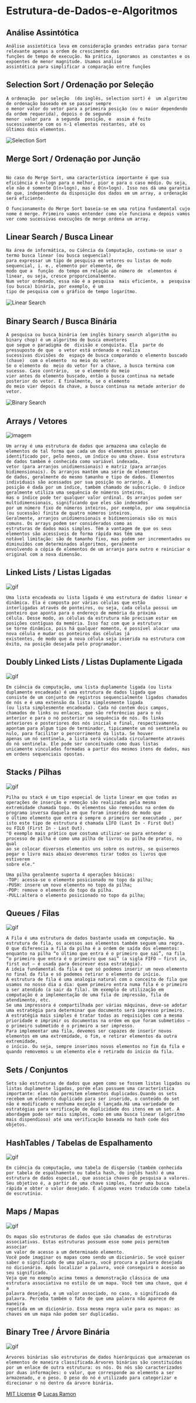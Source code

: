 # Estrutura-de-Dados-e-Algoritmos


## Análise Assintótica
```
Análise assintótica leva em consideração grandes entradas para tornar relevante apenas a ordem de crescimento das 
funções de tempo de execução. Na prática, ignoramos as constantes e os expoentes de menor magnitude. Usamos análise
assintótica para simplificar a comparação entre funções
```
## Selection Sort / Ordenação por Seleção
```
A ordenação  por seleção  (do inglês, selection sort) é  um algoritmo de ordenação baseado em se passar sempre
o menor valor do vetor para a primeira posição (ou o maior dependendo da ordem requerida), depois o de segundo
menor  valor para  a segunda  posição, e  assim é feito  sucessivamente com os n-1 elementos restantes, até os
últimos dois elementos.
```
![Selection Sort](https://github.com/lramon2001/Algoritmos/blob/main/Selection-Sort-Animation.gif)
## Merge Sort / Ordenação por Junção
``` Merge Sort é um algoritmo eficiente de ordenação por divisão e conquista. Se nossa missão é ordenar um array comparando seus elementos, do ponto de vista assintótico, n∗logn é o nosso limite inferior. Ou seja, nenhum algoritmo de ordenação por comparação é mais veloz do que n∗logn. Formalmente, todos são Ω(n∗logn).

No caso do Merge Sort, uma característica importante é que sua eficiência é n∗logn para o melhor, pior e para o caso médio. Ou seja, ele não é somente Ω(n∗logn), mas é Θ(n∗logn). Isso nos dá uma garantia de que, independente da disposição dos dados em um array, a ordenação será eficiente.

O funcionamento do Merge Sort baseia-se em uma rotina fundamental cujo nome é merge. Primeiro vamos entender como ele funciona e depois vamos ver como sucessivas execuções de merge ordena um array.
```

## Linear Search / Busca Linear
```
Na área de informática, ou Ciência da Computação, costuma-se usar o termo busca linear (ou busca sequencial)
para expressar um tipo de pesquisa em vetores ou listas de modo sequencial, i. e., elemento por elemento, de
modo que a  função  do tempo em relação ao número de  elementos é linear, ou seja, cresce proporcionalmente. 
Num vetor ordenado, essa não é a pesquisa  mais eficiente, a  pesquisa (ou busca) binária, por exemplo, é um
tipo de pesquisa com o gráfico de tempo logarítmo.
```
![Linear Search](https://github.com/lramon2001/Algoritmos/blob/main/linear_search.gif)
## Binary Search / Busca Binária
```
A pesquisa ou busca binária (em inglês binary search algorithm ou binary chop) é um algoritmo de busca emvetores
que segue o paradigma de  divisão e conquista. Ela  parte do pressuposto de que  o vetor está ordenado e realiza 
sucessivas divisões do  espaço de busca comparando o elemento buscado (chave)  com o elemento  no meio do vetor. 
Se o elemento do  meio do vetor for a chave, a busca termina com sucesso. Caso contrário,  se o elemento do meio 
vier antes do elemento buscado, então a busca continua na metade posterior do vetor. E finalmente, se o elemento
do meio vier depois da chave, a busca continua na metade anterior do vetor.

```
![Binary Search](https://github.com/lramon2001/Algoritmos/blob/main/binary-search.gif)

## Arrays / Vetores
![imagem](https://github.com/lramon2001/EstruturaDeDados1/blob/main/arrayok.png)
```
Um array é uma estrutura de dados que armazena uma coleção de elementos de tal forma que cada um dos elementos possa ser 
identificado por, pelo menos, um índice ou uma chave. Essa estrutura de dados também é conhecida como variável indexada,
vetor (para arranjos unidimensionais) e matriz (para arranjos bidimensionais). Os arranjos mantêm uma série de elementos 
de dados, geralmente do mesmo tamanho e tipo de dados. Elementos individuais são acessados por sua posição no arranjo. A 
posição é dada por um índice, também chamado de subscrição. O índice geralmente utiliza uma sequência de números inteiros,
mas o índice pode ter qualquer valor ordinal. Os arranjos podem ser multidimensionais, significando que eles são indexados
por um número fixo de números inteiros, por exemplo, por uma sequência (ou sucessão) finita de quatro números inteiros.
Geralmente, arranjos unidimensionais e bidimensionais são os mais comuns. Os arrays podem ser considerados como as 
estruturas de dados mais simples. Têm a vantagem de que os seus elementos são acessíveis de forma rápida mas têm uma 
notável limitação: são de tamanho fixo, mas podem ser incrementados ou diminuídos com determinados algoritmos, geralmente
envolvendo a cópia de elementos de um arranjo para outro e reiniciar o original com a nova dimensão. 
```
## Linked Lists / Listas Ligadas
![gif](https://github.com/lramon2001/EstruturaDeDados1/blob/main/listasLigadas.gif)
```
Uma lista encadeada ou lista ligada é uma estrutura de dados linear e dinâmica. Ela é composta por várias células que estão
interligadas através de ponteiros, ou seja, cada célula possui um ponteiro que aponta para o endereço de memória da próxima 
célula. Desse modo, as células da estrutura não precisam estar em posições contíguas da memória. Isso faz com que a estrutura
se torne dinâmica, pois há qualquer momento, é possível alocar uma nova célula e mudar os ponteiros das células já 
existentes, de modo que a nova célula seja inserida na estrutura com êxito, na posição desejada pelo programador.
```
## Doubly Linked Lists / Listas Duplamente Ligada
![gif](https://github.com/lramon2001/EstruturaDeDados1/blob/main/listaDuplamenteLigadas.gif)
```
Em ciência da computação, uma lista duplamente ligada (ou lista duplamente encadeada) é uma estrutura de dados ligada que 
consiste de um conjunto de registros sequencialmente ligados chamados de nós e é uma extensão da lista simplesmente ligada
(ou lista simplesmente encadeada). Cada nó contem dois campos, chamados de links ou enlaces, que são referências para o nó
anterior e para o nó posterior na sequência de nós. Os links anteriores e posteriores dos nós inicial e final, respectivamente,
apontam para algum tipo de terminador, tipicamente um nó sentinela ou nulo, para facilitar o percorrimento da lista. Se houver 
apenas um nó sentinela, a lista será vinculada circularmente através do nó sentinela. Ele pode ser conceituado como duas listas
unicamente vinculadas formadas a partir dos mesmos itens de dados, mas em ordens sequenciais opostas.

```
## Stacks / Pilhas
![gif](https://github.com/lramon2001/EstruturaDeDados1/blob/main/stack.gif)
```
Pilha ou stack é um tipo especial de lista linear em que todas as operações de inserção e remoção são realizadas pela mesma 
extremidade chamada topo. Os elementos são removidos na ordem do programa inversa daquela em que foram inseridos de modo que
o último elemento que entra é sempre o primeiro ser executado , por isto este tipo de estrutura é chamada LIFO (Last In - First Out)
ou FILO (First In - Last Out).
"O exemplo mais prático que costuma utilizar-se para entender o processo de pilha é como uma pilha de livros ou pilha de pratos, no qual
ao se colocar diversos elementos uns sobre os outros, se quisermos pegar o livro mais abaixo deveremos tirar todos os livros que estiverem 
sobre ele."

Uma pilha geralmente suporta 4 operações básicas:
-TOP: acessa-se o elemento posicionado no topo da pilha;
-PUSH: insere um novo elemento no topo da pilha;
-POP: remove o elemento do topo da pilha.
-PULL:altera o elemento posicionado no topo da pilha;
```
## Queues / Filas
![gif](https://github.com/lramon2001/EstruturaDeDados1/blob/main/fila.gif)
```
A Fila é uma estrutura de dados bastante usada em computação. Na estrutura de fila, os acessos aos elementos também seguem uma regra. 
O que diferencia a fila da pilha é a ordem de saída dos elementos: enquanto na pilha “o último que entra é o primeiro que sai”, na fila 
“o primeiro que entra é o primeiro que sai” (a sigla FIFO – first in, first out – é usada para descrever essa estratégia).
A ideia fundamental da fila é que só podemos inserir um novo elemento no final da fila e só podemos retirar o elemento do início.
A estrutura de fila é uma analogia natural com o conceito de fila que usamos no nosso dia a dia: quem primeiro entra numa fila é o primeiro
a ser atendido (a sair da fila). Um exemplo de utilização em computação é a implementação de uma fila de impressão, fila de atendimento, etc. 
Se uma impressora é compartilhada por várias máquinas, deve-se adotar uma estratégia para determinar que documento será impresso primeiro. 
A estratégia mais simples é tratar todas as requisições com a mesma prioridade e imprimir os documentos na ordem em que foram submetidos – 
o primeiro submetido é o primeiro a ser impresso. 
Para implementar uma fila, devemos ser capazes de inserir novos elementos em uma extremidade, o fim, e retirar elementos da outra extremidade,
o início. Ou seja, sempre inserimos novos elementos no fim da fila e quando removemos u um elemento ele é retirado do início da fila.

```
## Sets / Conjuntos
```
Sets são estruturas de dados que agem como se fossem listas ligadas ou listas duplamente ligadas, porém elas possuem uma característica
importante: elas não permitem elementos duplicados.Quando os sets recebem um elemento duplicado para ser inserido, o conteúdo do set 
não é modificado e nenhuma exceção é lançada.Há uma variedade de estratégias para verificação de duplicidade dos itens em um set. A 
abordagem pode ser mais simples, como em uma busca linear (algoritmo mais dispendioso) até uma verificação baseada no hash code dos 
objetos.
```
## HashTables / Tabelas de Espalhamento
![gif](https://github.com/lramon2001/EstruturaDeDados2/blob/main/hashtable.gif)
```
Em ciência da computação, uma tabela de dispersão (também conhecida por tabela de espalhamento ou tabela hash, do inglês hash) é uma 
estrutura de dados especial, que associa chaves de pesquisa a valores. Seu objetivo é, a partir de uma chave simples, fazer uma busca
rápida e obter o valor desejado. É algumas vezes traduzida como tabela de escrutínio.
```
## Maps / Mapas
![gif](https://github.com/lramon2001/EstruturaDeDados2/blob/main/map.gif)
```
Os mapas são estruturas de dados que são chamadas de estruturas associativas. Estas estruturas possuem esse nome pois permitem associar
um valor de acesso a um determinado elemento.
Você pode imaginar os mapas como sendo um dicionário. Se você quiser saber o significado de uma palavra, você procura a palavra desejada 
no dicionário. Após localizar a palavra, você conseguirá o acesso ao seu significado.
Veja que no exemplo acima temos a demonstração clássica de uma estrutura associativa no estilo de um mapa. Você tem uma chave, que é a 
palavra desejada, e um valor associado, no caso, o significado da palavra. Perceba também o fato de que uma palavra não aparece de maneira 
repetida em um dicionário. Essa mesma regra vale para os mapas: as chaves em um mapa não podem ser duplicadas.
```
## Binary Tree / Árvore Binária
![gif](https://github.com/lramon2001/EstruturaDeDados2/blob/main/binaryTree.gif)

```
Árvores binárias são estruturas de dados hierárquicas que armazenam os elementos de maneira classificada.Árvores binárias são constituídas
por um enlace de outra estrutura: os nós. Os nós são caracterizados por duas informações: o valor, que corresponde ao elemento a ser 
armazenado, e o peso. O peso do nó é utilizado para categorizar e direcionar o nó dentro da árvore binária.
```

[MIT License](https://github.com/lramon2001/Algoritmos/blob/main/LICENSE) © [Lucas Ramon](https://github.com/lramon2001)
